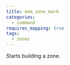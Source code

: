 ```yaml
---
title: mom_zone_mark
categories:
  - command
requires_mapping: true
tags:
  - zones
---
```


Starts building a zone.
